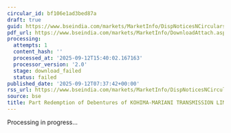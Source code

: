```yaml
---
circular_id: bf106e1ad3bed87a
draft: true
guid: https://www.bseindia.com/markets/MarketInfo/DispNoticesNCirculars.aspx?Noticeid={F14A55FA-F01E-4DBB-BC91-12B5A7142760}&noticeno=20250912-22&dt=09/12/2025&icount=22&totcount=101&flag=0
pdf_url: https://www.bseindia.com/markets/MarketInfo/DownloadAttach.aspx?id=20250912-22&attachedId=
processing:
  attempts: 1
  content_hash: ''
  processed_at: '2025-09-12T15:40:02.167163'
  processor_version: '2.0'
  stage: download_failed
  status: failed
published_date: '2025-09-12T07:37:42+00:00'
rss_url: https://www.bseindia.com/markets/MarketInfo/DispNoticesNCirculars.aspx?Noticeid={F14A55FA-F01E-4DBB-BC91-12B5A7142760}&noticeno=20250912-22&dt=09/12/2025&icount=22&totcount=101&flag=0
source: bse
title: Part Redemption of Debentures of KOHIMA-MARIANI TRANSMISSION LIMITED
---
```


Processing in progress...
